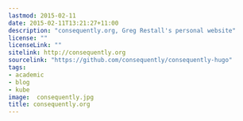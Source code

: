 ```yaml
---
lastmod: 2015-02-11
date: 2015-02-11T13:21:27+11:00
description: "consequently.org, Greg Restall's personal website"
license: ""
licenseLink: ""
sitelink: http://consequently.org
sourcelink: "https://github.com/consequently/consequently-hugo"
tags:
- academic
- blog
- kube
image:  consequently.jpg
title: consequently.org
---
```


